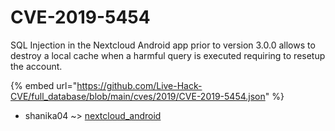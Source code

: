 # CVE-2019-5454

SQL Injection in the Nextcloud Android app prior to version 3.0.0 allows to destroy a local cache when a harmful query is executed requiring to resetup the account.

{% embed url="https://github.com/Live-Hack-CVE/full_database/blob/main/cves/2019/CVE-2019-5454.json" %}


* shanika04 ~> [nextcloud_android](https://www.alice-snow.ru/2019/database/cve-2019-5454/nextcloud_android-shanika04)